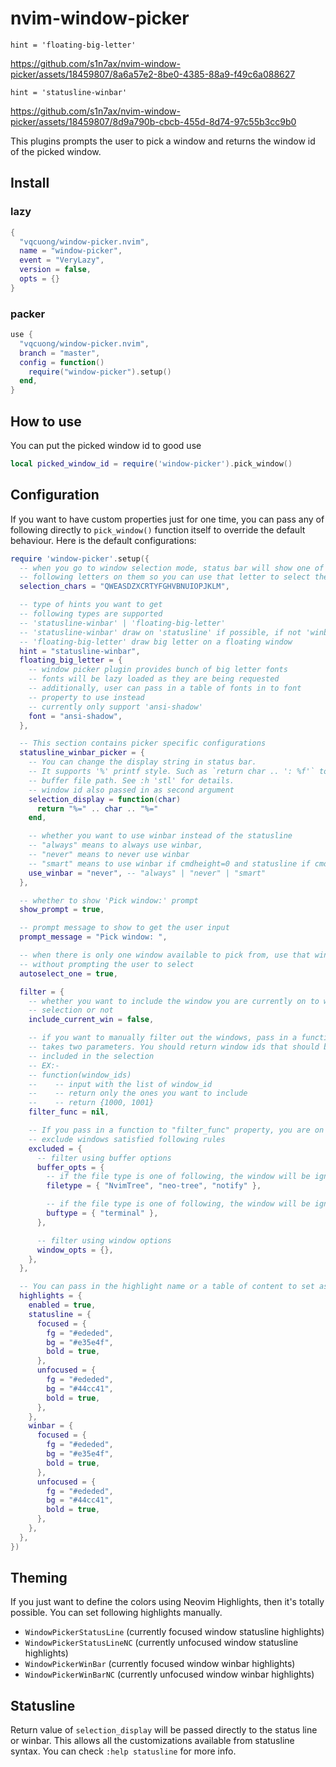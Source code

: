 # nvim-window-picker

`hint = 'floating-big-letter'`

https://github.com/s1n7ax/nvim-window-picker/assets/18459807/8a6a57e2-8be0-4385-88a9-f49c6a088627

`hint = 'statusline-winbar'`

https://github.com/s1n7ax/nvim-window-picker/assets/18459807/8d9a790b-cbcb-455d-8d74-97c55b3cc9b0

This plugins prompts the user to pick a window and returns the window id of the
picked window.

## Install

### lazy

```lua
{
  "vqcuong/window-picker.nvim",
  name = "window-picker",
  event = "VeryLazy",
  version = false,
  opts = {}
}
```

### packer
```lua
use {
  "vqcuong/window-picker.nvim",
  branch = "master",
  config = function()
    require("window-picker").setup()
  end,
}
```

## How to use
You can put the picked window id to good use
```lua
local picked_window_id = require('window-picker').pick_window()
```

## Configuration
If you want to have custom properties just for one time, you can pass any of
following directly to `pick_window()` function itself to override the default
behaviour. Here is the default configurations:
```lua
require 'window-picker'.setup({
  -- when you go to window selection mode, status bar will show one of
  -- following letters on them so you can use that letter to select the window
  selection_chars = "QWEASDZXCRTYFGHVBNUIOPJKLM",

  -- type of hints you want to get
  -- following types are supported
  -- 'statusline-winbar' | 'floating-big-letter'
  -- 'statusline-winbar' draw on 'statusline' if possible, if not 'winbar' will be
  -- 'floating-big-letter' draw big letter on a floating window
  hint = "statusline-winbar",
  floating_big_letter = {
    -- window picker plugin provides bunch of big letter fonts
    -- fonts will be lazy loaded as they are being requested
    -- additionally, user can pass in a table of fonts in to font
    -- property to use instead
    -- currently only support 'ansi-shadow'
    font = "ansi-shadow",
  },

  -- This section contains picker specific configurations
  statusline_winbar_picker = {
    -- You can change the display string in status bar.
    -- It supports '%' printf style. Such as `return char .. ': %f'` to display
    -- buffer file path. See :h 'stl' for details.
    -- window id also passed in as second argument
    selection_display = function(char) 
      return "%=" .. char .. "%="
    end,

    -- whether you want to use winbar instead of the statusline
    -- "always" means to always use winbar,
    -- "never" means to never use winbar
    -- "smart" means to use winbar if cmdheight=0 and statusline if cmdheight > 0
    use_winbar = "never", -- "always" | "never" | "smart"
  },

  -- whether to show 'Pick window:' prompt
  show_prompt = true,

  -- prompt message to show to get the user input
  prompt_message = "Pick window: ",

  -- when there is only one window available to pick from, use that window
  -- without prompting the user to select
  autoselect_one = true,

  filter = {
    -- whether you want to include the window you are currently on to window
    -- selection or not
    include_current_win = false,

    -- if you want to manually filter out the windows, pass in a function that
    -- takes two parameters. You should return window ids that should be
    -- included in the selection
    -- EX:-
    -- function(window_ids)
    --    -- input with the list of window_id
    --    -- return only the ones you want to include
    --    -- return {1000, 1001}
    filter_func = nil,

    -- If you pass in a function to "filter_func" property, you are on your own
    -- exclude windows satisfied following rules
    excluded = {
      -- filter using buffer options
      buffer_opts = {
        -- if the file type is one of following, the window will be ignored
        filetype = { "NvimTree", "neo-tree", "notify" },

        -- if the file type is one of following, the window will be ignored
        buftype = { "terminal" },
      },

      -- filter using window options
      window_opts = {},
    },
  },

  -- You can pass in the highlight name or a table of content to set as highlight
  highlights = {
    enabled = true,
    statusline = {
      focused = {
        fg = "#ededed",
        bg = "#e35e4f",
        bold = true,
      },
      unfocused = {
        fg = "#ededed",
        bg = "#44cc41",
        bold = true,
      },
    },
    winbar = {
      focused = {
        fg = "#ededed",
        bg = "#e35e4f",
        bold = true,
      },
      unfocused = {
        fg = "#ededed",
        bg = "#44cc41",
        bold = true,
      },
    },
  },
})
```

## Theming
If you just want to define the colors using Neovim Highlights, then it's totally
possible. You can set following highlights manually.

- `WindowPickerStatusLine` (currently focused window statusline highlights)
- `WindowPickerStatusLineNC` (currently unfocused window statusline highlights)
- `WindowPickerWinBar` (currently focused window winbar highlights)
- `WindowPickerWinBarNC` (currently unfocused window winbar highlights)

## Statusline 
Return value of `selection_display` will be passed directly to the
status line or winbar. This allows all the customizations available from
statusline syntax. You can check `:help statusline` for more info.

